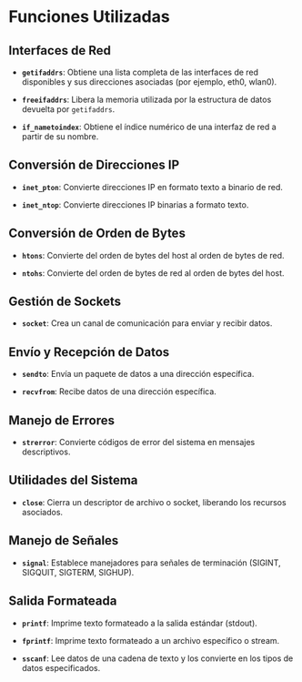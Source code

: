 # Funciones Utilizadas

## Interfaces de Red

- **`getifaddrs`**: Obtiene una lista completa de las interfaces de red disponibles y sus direcciones asociadas (por ejemplo, eth0, wlan0).

- **`freeifaddrs`**: Libera la memoria utilizada por la estructura de datos devuelta por `getifaddrs`.

- **`if_nametoindex`**: Obtiene el índice numérico de una interfaz de red a partir de su nombre.

## Conversión de Direcciones IP

- **`inet_pton`**: Convierte direcciones IP en formato texto a binario de red.

- **`inet_ntop`**: Convierte direcciones IP binarias a formato texto.

## Conversión de Orden de Bytes

- **`htons`**: Convierte del orden de bytes del host al orden de bytes de red.

- **`ntohs`**: Convierte del orden de bytes de red al orden de bytes del host.

## Gestión de Sockets

- **`socket`**: Crea un canal de comunicación para enviar y recibir datos.

## Envío y Recepción de Datos

- **`sendto`**: Envía un paquete de datos a una dirección específica.

- **`recvfrom`**: Recibe datos de una dirección específica.

## Manejo de Errores

- **`strerror`**: Convierte códigos de error del sistema en mensajes descriptivos.

## Utilidades del Sistema

- **`close`**: Cierra un descriptor de archivo o socket, liberando los recursos asociados.

## Manejo de Señales

- **`signal`**: Establece manejadores para señales de terminación (SIGINT, SIGQUIT, SIGTERM, SIGHUP).

## Salida Formateada

- **`printf`**: Imprime texto formateado a la salida estándar (stdout).

- **`fprintf`**: Imprime texto formateado a un archivo específico o stream.

- **`sscanf`**: Lee datos de una cadena de texto y los convierte en los tipos de datos especificados.
